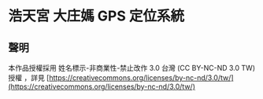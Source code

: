 # 浩天宮 大庄媽 GPS 定位系統

## 聲明
本作品授權採用 姓名標示-非商業性-禁止改作 3.0 台灣 (CC BY-NC-ND 3.0 TW) 授權 ，詳見 [https://creativecommons.org/licenses/by-nc-nd/3.0/tw/](https://creativecommons.org/licenses/by-nc-nd/3.0/tw/)
